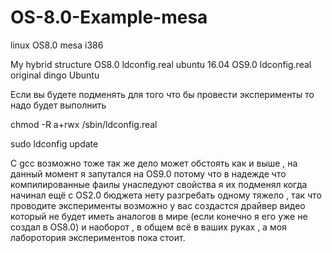 # OS-8.0-Example-mesa
linux OS8.0 mesa i386

My hybrid structure OS8.0 ldconfig.real ubuntu 16.04
OS9.0 ldconfig.real original dingo Ubuntu

Если вы будете подменять для того что бы провести эксперименты то надо будет выполнить

chmod -R a+rwx /sbin/ldconfig.real

sudo ldconfig update

С gcc возможно тоже так же дело может обстоять как и выше , на данный момент я запутался на OS9.0
потому что в надежде что компилированные фаилы унаследуют свойства я их подменял когда начинал ещё с OS2.0
бюджета нету разгребать одному тяжело , так что проводите эксперименты возможно у вас создастся драйвер видео
который не будет иметь аналогов в мире (если конечно я его уже не создал в OS8.0) и наоборот , в общем всё в ваших руках , а моя лаборотория экспериментов пока стоит.

